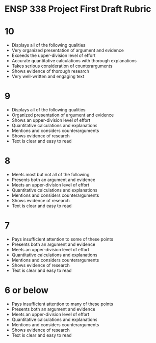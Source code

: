 # ENSP 338 Project First Draft Rubric

# 10
- Displays all of the following qualities
- Very organized presentation of argument and evidence
- Exceeds the upper-division level of effort
- Accurate quantitative calculations with thorough explanations
- Takes serious consideration of counterarguments
- Shows evidence of thorough research
- Very well-written and engaging text

# 9
- Displays all of the following qualities
- Organized presentation of argument and evidence
- Shows an upper-division level of effort
- Quantitative calculations and explanations
- Mentions and considers counterarguments
- Shows evidence of research
- Text is clear and easy to read

# 8
- Meets most but not all of the following
- Presents both an argument and evidence
- Meets an upper-division level of effort
- Quantitative calculations and explanations
- Mentions and considers counterarguments
- Shows evidence of research
- Text is clear and easy to read


# 7
- Pays insufficient attention to some of these points
- Presents both an argument and evidence
- Meets an upper-division level of effort
- Quantitative calculations and explanations
- Mentions and considers counterarguments
- Shows evidence of research
- Text is clear and easy to read

# 6 or below
- Pays insufficient attention to many of these points
- Presents both an argument and evidence
- Meets an upper-division level of effort
- Quantitative calculations and explanations
- Mentions and considers counterarguments
- Shows evidence of research
- Text is clear and easy to read
